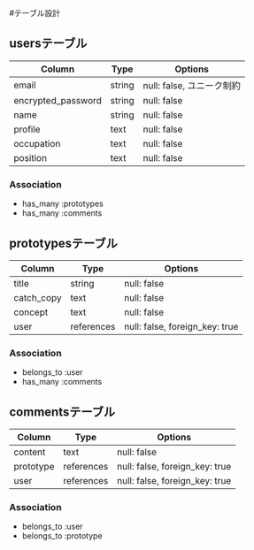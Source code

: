 #テーブル設計

## usersテーブル

| Column             | Type       | Options                 |
| ------------------ | ---------- | ----------------------- |
| email              | string     | null: false, ユニーク制約 |
| encrypted_password | string     | null: false             |
| name               | string     | null: false             |
| profile            | text       | null: false             |
| occupation         | text       | null: false             |
| position           | text       | null: false             |

### Association
- has_many :prototypes
- has_many :comments

## prototypesテーブル

| Column       | Type       | Options                        |
| ------------ | ---------- | ------------------------------ |
| title        | string     | null: false                    |
| catch_copy   | text       | null: false                    |
| concept      | text       | null: false                    |
| user         | references | null: false, foreign_key: true |

### Association
- belongs_to :user
- has_many :comments

## commentsテーブル

| Column       | Type       | Options                        |
| ------------ | ---------- | ------------------------------ |
| content      | text       | null: false                    |
| prototype    | references | null: false, foreign_key: true |
| user         | references | null: false, foreign_key: true |

### Association
- belongs_to :user
- belongs_to :prototype